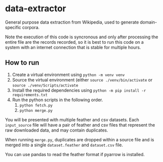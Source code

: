 # data-extractor
General purpose data extraction from Wikipedia, used to generate domain-specific corpora. 

Note the execution of this code is syncronous and only after processing the entire file are the records recorded, so it is best to run this code on a system with an internet connection that is stable for multiple hours.

## How to run

1. Create a virtual environment using `python -m venv venv`
2. Source the virtual environment (either `source ./venv/bin/activate` or `source ./venv/Scripts/activate`
3. Install the required dependencies using `python -m pip install -r requirements.txt`
4. Run the python scripts in the following order.
   1. `python fetch.py`
   2. `python merge.py`

You will be presented with multiple feather and csv datasets.
Each `input_source` file will have a pair of feather and csv files that represent the raw downloaded data, and may contain duplicates.

When running `merge.py`, duplicates are dropped within a source file and is merged into a single `dataset.feather` and `dataset.csv` file.

You can use pandas to read the feather format if pyarrow is installed.
